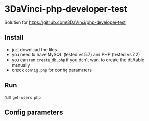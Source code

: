 # 3DaVinci-php-developer-test
Solution for https://github.com/3DaVinci/php-developer-test
## Install
- just download the files.
- you need to have MySQL (tested vs 5.7) and PHP (tested vs 7.2)
- you can run `create_db.php` if you don't want to create the db/table manually
- check `config.php` for config parameters
## Run
run `get-users.php`

## Config parameters

